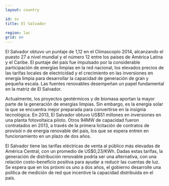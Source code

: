 ```yaml
---
layout: country

id: sv
title: El Salvador

region: lac
grid: on
---
```

El Salvador obtuvo un puntaje de 1,12 en el Climascopio 2014, alcanzando el puesto 27 a nivel mundial y el número 12 entre los países de América Latina y el Caribe. El puntaje del país fue impulsado por la considerable participación de energías limpias en la red nacional, los elevados precios de las tarifas locales de electricidad y el crecimiento en las inversiones en energía limpia para desarrollar la capacidad de generación de gran y pequeña escala. Las fuentes renovables desempeñan un papel fundamental en la matriz de El Salvador. 

Actualmente, los proyectos geotérmicos y de biomasa aportan la mayor parte de la generación de energías limpias. Sin embargo, es la energía solar la que se encuentra mejor preparada para convertirse en la insignia tecnológica. En 2013, El Salvador obtuvo US$51 millones en inversiones en una planta fotovoltaica piloto. Otros 94MW de capacidad fueron contratados en 2013, a través de la primera licitación de contratos de provisói n de energía renovable del país, los que se espera entren en funcionamiento en un plazo de dos años. 

El Salvador tiene las tarifas eléctricas de venta al público más elevadas de América Central, con un promedio de US$0,23/KWh. Dadas estas tarifas, la generación de distribución renovable podría ser una alternativa, con una relación costo-beneficio positiva para ayudar a reducir las cuentas de luz. Se espera que en los próxmi os uno a dos años, el gobierno desarrolle una política de medición de red que incentive la capacidad distribuida en el país.